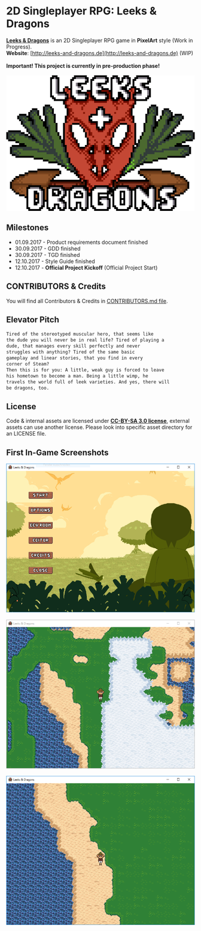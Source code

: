 # 2D Singleplayer RPG: Leeks & Dragons

**[Leeks & Dragons](http://leeks-and-dragons.de)** is an 2D Singleplayer RPG game in **PixelArt** style (Work in Progress).\
**Website**: [http://leeks-and-dragons.de](http://leeks-and-dragons.de) (WIP)\
\
**Important! This project is currently in pre-production phase!**\
\
![Logo](./data/logo/Logo.png)

## Milestones

  - 01.09.2017 - Product requirements document finished
  - 30.09.2017 - GDD finished
  - 30.09.2017 - TGD finished
  - 12.10.2017 - Style Guide finished
  - 12.10.2017 - **Official Project Kickoff** (Official Project Start)
  
## CONTRIBUTORS & Credits

You will find all Contributors & Credits in [CONTRIBUTORS.md file](https://github.com/leeks-and-dragons/leeks-and-dragons/blob/master/CONTRIBUTORS.md).

## Elevator Pitch

```text
Tired of the stereotyped muscular hero, that seems like
the dude you will never be in real life? Tired of playing a
dude, that manages every skill perfectly and never
struggles with anything? Tired of the same basic
gameplay and linear stories, that you find in every
corner of Steam?
Then this is for you: A little, weak guy is forced to leave
his hometown to become a man. Being a little wimp, he
travels the world full of leek varieties. And yes, there will
be dragons, too.
```

## License

Code & internal assets are licensed under **[CC-BY-SA 3.0 license](https://creativecommons.org/licenses/by-sa/3.0/)**, external assets can use another license. Please look into specific asset directory for an LICENSE file.

## First In-Game Screenshots

![Main Menu](./docs/images/screenshot_1.png)\
\
![In-Game Screenshot](./docs/images/screenshot_3.png)\
\
![In-Game Screenshot](./docs/images/screenshot_2.png)